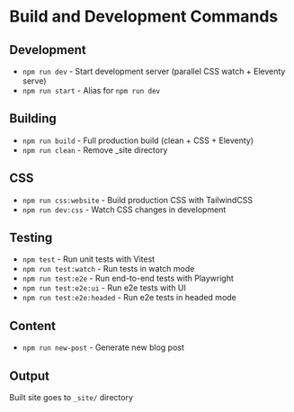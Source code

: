 # Build and Development Commands

## Development
- `npm run dev` - Start development server (parallel CSS watch + Eleventy serve)
- `npm run start` - Alias for `npm run dev`

## Building
- `npm run build` - Full production build (clean + CSS + Eleventy)
- `npm run clean` - Remove _site directory

## CSS
- `npm run css:website` - Build production CSS with TailwindCSS
- `npm run dev:css` - Watch CSS changes in development

## Testing
- `npm test` - Run unit tests with Vitest
- `npm run test:watch` - Run tests in watch mode
- `npm run test:e2e` - Run end-to-end tests with Playwright
- `npm run test:e2e:ui` - Run e2e tests with UI
- `npm run test:e2e:headed` - Run e2e tests in headed mode

## Content
- `npm run new-post` - Generate new blog post

## Output
Built site goes to `_site/` directory